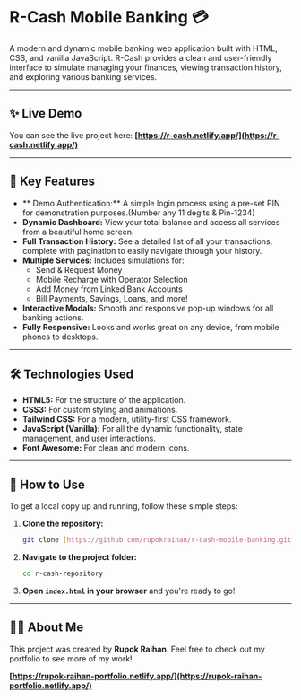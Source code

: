 # R-Cash Mobile Banking 💳

A modern and dynamic mobile banking web application built with HTML, CSS, and vanilla JavaScript. R-Cash provides a clean and user-friendly interface to simulate managing your finances, viewing transaction history, and exploring various banking services.

---

## ✨ Live Demo

You can see the live project here:
**[https://r-cash.netlify.app/](https://r-cash.netlify.app/)**

---

## 🚀 Key Features

-   ** Demo Authentication:** A simple login process using a pre-set PIN for demonstration purposes.(Number any 11 degits & Pin-1234)
-   **Dynamic Dashboard:** View your total balance and access all services from a beautiful home screen.
-   **Full Transaction History:** See a detailed list of all your transactions, complete with pagination to easily navigate through your history.
-   **Multiple Services:** Includes simulations for:
    -   Send & Request Money
    -   Mobile Recharge with Operator Selection
    -   Add Money from Linked Bank Accounts
    -   Bill Payments, Savings, Loans, and more!
-   **Interactive Modals:** Smooth and responsive pop-up windows for all banking actions.
-   **Fully Responsive:** Looks and works great on any device, from mobile phones to desktops.

---

## 🛠️ Technologies Used

-   **HTML5:** For the structure of the application.
-   **CSS3:** For custom styling and animations.
-   **Tailwind CSS:** For a modern, utility-first CSS framework.
-   **JavaScript (Vanilla):** For all the dynamic functionality, state management, and user interactions.
-   **Font Awesome:** For clean and modern icons.

---

## 📂 How to Use

To get a local copy up and running, follow these simple steps:

1.  **Clone the repository:**
    ```sh
    git clone [https://github.com/rupokraihan/r-cash-mobile-banking.git](https://github.com/rupokraihan/r-cash-mobile-banking.git)
    ```
2.  **Navigate to the project folder:**
    ```sh
    cd r-cash-repository
    ```
3.  **Open `index.html` in your browser** and you're ready to go!

---

## 👨‍💻 About Me

This project was created by **Rupok Raihan**. Feel free to check out my portfolio to see more of my work!

**[https://rupok-raihan-portfolio.netlify.app/](https://rupok-raihan-portfolio.netlify.app/)**
